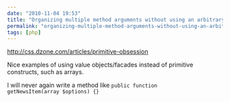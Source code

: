 ```yaml
---
date: "2010-11-04 19:53"
title: "Organizing multiple method arguments without using an arbitrary array"
permalink: "organizing-multiple-method-arguments-without-using-an-arbitrary-array"
tags: [php]
---
```


<a href="http://css.dzone.com/articles/primitive-obsession">http://css.dzone.com/articles/primitive-obsession</a>

Nice examples of using value objects/facades instead of primitive constructs, such as arrays.

I will never again write a method like <code>public function getNewsItem(array $options) {}</code>
